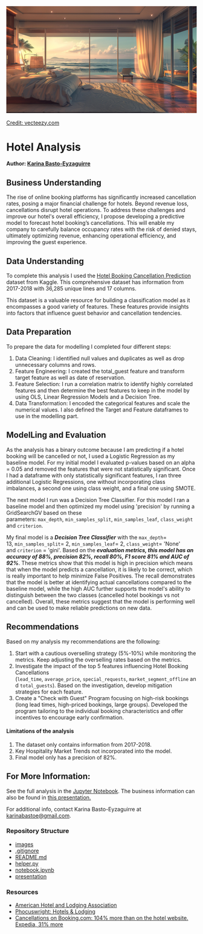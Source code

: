 <img src="images/hotel.jpg">

[Credit: vecteezy.com](https://www.vecteezy.com/photo/44153869-beautiful-interior-view-of-a-room-at-coastal)

# Hotel Analysis

**Author: <a href="https://www.linkedin.com/in/karina-basto-eyzaguirre-203a0445/"> Karina Basto-Eyzaguirre</a>**

## Business Understanding
The rise of online booking platforms has significantly increased cancellation rates, posing a major financial challenge for hotels. Beyond revenue loss, cancellations disrupt hotel operations. To address these challenges and improve our hotel's overall efficiency, I propose developing a predictive model to forecast hotel booking’s cancellations. This will enable my company to carefully balance occupancy rates with the risk of denied stays, ultimately optimizing revenue, enhancing operational efficiency, and improving the guest experience.

## Data Understanding
To complete this analysis I used the <a href="https://www.kaggle.com/datasets/youssefaboelwafa/hotel-booking-cancellation-prediction/data">Hotel Booking Cancellation Prediction</a> dataset from Kaggle. This comprehensive dataset has information from 2017-2018 with 36,285 unique lines and 17 columns. 

This dataset is a valuable resource for building a classification model as it encompasses a good variety of features. These features provide insights into factors that influence guest behavior and cancellation tendencies.

## Data Preparation
To prepare the data for modelling I completed four different steps:
1. Data Cleaning: I identified null values and duplicates as well as drop unnecessary columns and rows.
2. Feature Engineering: I created the total_guest feature and transform target feature as well as date of reservation.
3. Feature Selection: I run a correlation matrix to identify highly correlated features and then determine the best features to keep in the model by using OLS, Linear Regression Models and a Decision Tree.
4. Data Transformation: I encoded the categorical features and scale the numerical values. I also defined the Target and Feature dataframes to use in the modelling part.

## ModelLing and Evaluation
As the analysis has a binary outcome because I am predicting if a hotel booking will be cancelled or not, I used a Logistic Regression as my baseline model. For my initial model I evaluated p-values based on an alpha = 0.05 and removed the features that were not statistically significant. Once I had a dataframe with only statistically significant features, I ran three additional Logistic Regressions, one without incorporating class imbalances, a second one using class weight, and a final one using SMOTE.

The next model I run was a Decision Tree Classifier. For this model I ran a baseline model and then optimized my model using 'precision' by running a GridSearchGV based on these parameters: `max_depth`, `min_samples_split`, `min_samples_leaf`, `class_weight` and `criterion`.

My final model is a ***Decision Tree Classifier*** with the `max_depth`= 13, `min_samples_split`= 2, `min_samples_leaf`= 2, `class_weight`= 'None' and `criterion` = 'gini'. Based on the ***evaluation metrics, this model has an accuracy of 88%, precision 82%, recall 80%, F1 score 81% and AUC of 92%***. These metrics show that this model is high in precision which means that when the model predicts a cancellation, it is likely to be correct, which is really important to help minimize False Positives. The recall demonstrates that the model is better at identifying actual cancellations compared to the baseline model, while the high AUC further supports the model's ability to distinguish between the two classes (cancelled hotel bookings vs not cancelled). Overall, these metrics suggest that the model is performing well and can be used to make reliable predictions on new data.

## Recommendations
Based on my  analysis my recommendations are the following:
1. Start with a cautious overselling strategy (5%-10%) while monitoring the metrics. Keep adjusting the overselling rates based on the metrics.
2. Investigate the impact of the top 5 features influencing Hotel Booking Cancellations (`lead_time`, `average_price`, `special_requests`, `market_segment_offline` and `total_guests`). Based on the investigation, develop mitigation strategies for each feature.
3. Create a "Check with Guest" Program focusing on high-risk bookings (long lead times, high-priced bookings, large groups). Developed the program tailoring to the individual booking characteristics and offer incentives to encourage early confirmation.


#### Limitations of the analysis
1. The dataset only contains information from 2017-2018.
2. Key Hospitality Market Trends not incorporated into the model.
3. Final model only has a precision of 82%.
   
## For More Information:
See the full analysis in the <a href="https://github.com/KBE25/hotel_analysis/blob/main/notebook.ipynb">Jupyter Notebook</a>.
The business information can also be found in <a href="">this presentation. </a>

For additional info, contact Karina Basto-Eyzaguirre at karinabastoe@gmail.com.

### Repository Structure
- <a href="https://github.com/KBE25/hotel_analysis/tree/main/images"> images </a>
- <a href="https://github.com/KBE25/hotel_analysis/blob/main/.gitignore"> .gitignore </a>
- <a href="https://github.com/KBE25/hotel_analysis/blob/main/README.md"> README.md </a>
- <a href="https://github.com/KBE25/hotel_analysis/blob/main/helper.py"> helper.py </a>
- <a href="https://github.com/KBE25/hotel_analysis/blob/main/notebook.ipynb"> notebook.ipynb </a>
- <a href=""> presentation </a>

### Resources
- <a href="https://www.ahla.com/">American Hotel and Lodging Association</a>
- <a href="https://www.phocuswright.com/Travel-Research/Hotels-Lodging">Phocuswright: Hotels & Lodging</a>
- <a href="https://www.mirai.com/blog/cancellations-on-booking-com-104-more-than-on-the-hotel-website-expedia-31-more/"> Cancellations on Booking.com: 104% more than on the hotel website. Expedia, 31% more</a>